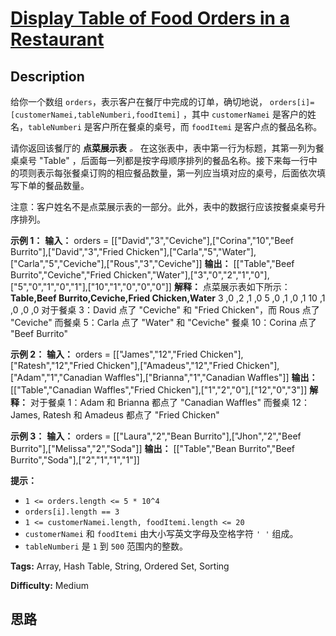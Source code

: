# [Display Table of Food Orders in a Restaurant][title]

## Description

给你一个数组 `orders`，表示客户在餐厅中完成的订单，确切地说，
`orders[i]=[customerNamei,tableNumberi,foodItemi]` ，其中 `customerNamei`
是客户的姓名，`tableNumberi` 是客户所在餐桌的桌号，而 `foodItemi` 是客户点的餐品名称。

请你返回该餐厅的 **点菜展示表** _。_ 在这张表中，表中第一行为标题，其第一列为餐桌桌号 "Table"
，后面每一列都是按字母顺序排列的餐品名称。接下来每一行中的项则表示每张餐桌订购的相应餐品数量，第一列应当填对应的桌号，后面依次填写下单的餐品数量。

注意：客户姓名不是点菜展示表的一部分。此外，表中的数据行应该按餐桌桌号升序排列。



**示例 1：**
            **输入：** orders = [["David","3","Ceviche"],["Corina","10","Beef Burrito"],["David","3","Fried Chicken"],["Carla","5","Water"],["Carla","5","Ceviche"],["Rous","3","Ceviche"]]    **输出：** [["Table","Beef Burrito","Ceviche","Fried Chicken","Water"],["3","0","2","1","0"],["5","0","1","0","1"],["10","1","0","0","0"]]     **解释：** 点菜展示表如下所示：    **Table,Beef Burrito,Ceviche,Fried Chicken,Water**    3    ,0           ,2      ,1            ,0    5    ,0           ,1      ,0            ,1    10   ,1           ,0      ,0            ,0    对于餐桌 3：David 点了 "Ceviche" 和 "Fried Chicken"，而 Rous 点了 "Ceviche"    而餐桌 5：Carla 点了 "Water" 和 "Ceviche"    餐桌 10：Corina 点了 "Beef Burrito"     

**示例 2：**
            **输入：** orders = [["James","12","Fried Chicken"],["Ratesh","12","Fried Chicken"],["Amadeus","12","Fried Chicken"],["Adam","1","Canadian Waffles"],["Brianna","1","Canadian Waffles"]]    **输出：** [["Table","Canadian Waffles","Fried Chicken"],["1","2","0"],["12","0","3"]]     **解释：**    对于餐桌 1：Adam 和 Brianna 都点了 "Canadian Waffles"    而餐桌 12：James, Ratesh 和 Amadeus 都点了 "Fried Chicken"    

**示例 3：**
            **输入：** orders = [["Laura","2","Bean Burrito"],["Jhon","2","Beef Burrito"],["Melissa","2","Soda"]]    **输出：** [["Table","Bean Burrito","Beef Burrito","Soda"],["2","1","1","1"]]    



**提示：**

  * `1 <= orders.length <= 5 * 10^4`
  * `orders[i].length == 3`
  * `1 <= customerNamei.length, foodItemi.length <= 20`
  * `customerNamei` 和 `foodItemi` 由大小写英文字母及空格字符 `' '` 组成。
  * `tableNumberi` 是 `1` 到 `500` 范围内的整数。


**Tags:** Array, Hash Table, String, Ordered Set, Sorting

**Difficulty:** Medium

## 思路

[title]: https://leetcode-cn.com/problems/display-table-of-food-orders-in-a-restaurant
